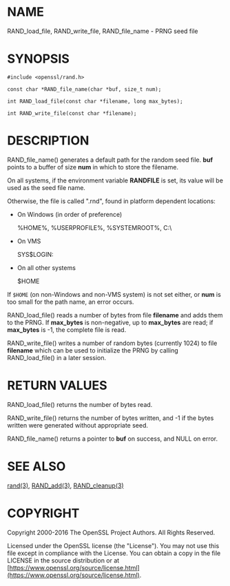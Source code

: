 # NAME

RAND\_load\_file, RAND\_write\_file, RAND\_file\_name - PRNG seed file

# SYNOPSIS

    #include <openssl/rand.h>

    const char *RAND_file_name(char *buf, size_t num);

    int RAND_load_file(const char *filename, long max_bytes);

    int RAND_write_file(const char *filename);

# DESCRIPTION

RAND\_file\_name() generates a default path for the random seed
file. **buf** points to a buffer of size **num** in which to store the
filename.

On all systems, if the environment variable **RANDFILE** is set, its
value will be used as the seed file name.

Otherwise, the file is called ".rnd", found in platform dependent locations:

- On Windows (in order of preference)

    %HOME%, %USERPROFILE%, %SYSTEMROOT%, C:\\

- On VMS

    SYS$LOGIN:

- On all other systems

    $HOME

If `$HOME` (on non-Windows and non-VMS system) is not set either, or
**num** is too small for the path name, an error occurs.

RAND\_load\_file() reads a number of bytes from file **filename** and
adds them to the PRNG. If **max\_bytes** is non-negative,
up to **max\_bytes** are read;
if **max\_bytes** is -1, the complete file is read.

RAND\_write\_file() writes a number of random bytes (currently 1024) to
file **filename** which can be used to initialize the PRNG by calling
RAND\_load\_file() in a later session.

# RETURN VALUES

RAND\_load\_file() returns the number of bytes read.

RAND\_write\_file() returns the number of bytes written, and -1 if the
bytes written were generated without appropriate seed.

RAND\_file\_name() returns a pointer to **buf** on success, and NULL on
error.

# SEE ALSO

[rand(3)](http://man.he.net/man3/rand), [RAND\_add(3)](http://man.he.net/man3/RAND_add), [RAND\_cleanup(3)](http://man.he.net/man3/RAND_cleanup)

# COPYRIGHT

Copyright 2000-2016 The OpenSSL Project Authors. All Rights Reserved.

Licensed under the OpenSSL license (the "License").  You may not use
this file except in compliance with the License.  You can obtain a copy
in the file LICENSE in the source distribution or at
[https://www.openssl.org/source/license.html](https://www.openssl.org/source/license.html).
